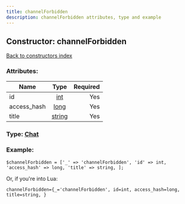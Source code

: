 ```yaml
---
title: channelForbidden
description: channelForbidden attributes, type and example
---
```

## Constructor: channelForbidden  
[Back to constructors index](index.md)



### Attributes:

| Name     |    Type       | Required |
|----------|:-------------:|---------:|
|id|[int](../types/int.md) | Yes|
|access\_hash|[long](../types/long.md) | Yes|
|title|[string](../types/string.md) | Yes|



### Type: [Chat](../types/Chat.md)


### Example:

```
$channelForbidden = ['_' => 'channelForbidden', 'id' => int, 'access_hash' => long, 'title' => string, ];
```  

Or, if you're into Lua:  


```
channelForbidden={_='channelForbidden', id=int, access_hash=long, title=string, }

```


